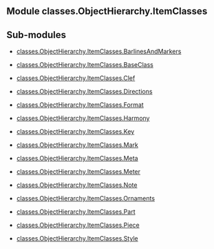 Module classes.ObjectHierarchy.ItemClasses
------------------------------------------

Sub-modules
-----------
- [classes.ObjectHierarchy.ItemClasses.BarlinesAndMarkers](BarlinesAndMarkers.md)

- [classes.ObjectHierarchy.ItemClasses.BaseClass](BaseClass.md)

- [classes.ObjectHierarchy.ItemClasses.Clef](Clef.md)

- [classes.ObjectHierarchy.ItemClasses.Directions](Directions.md)

- [classes.ObjectHierarchy.ItemClasses.Format](Format.md)

- [classes.ObjectHierarchy.ItemClasses.Harmony](Harmony.md)

- [classes.ObjectHierarchy.ItemClasses.Key](Key.md)

- [classes.ObjectHierarchy.ItemClasses.Mark](Mark.md)

- [classes.ObjectHierarchy.ItemClasses.Meta](Meta.md)

- [classes.ObjectHierarchy.ItemClasses.Meter](Meter.md)

- [classes.ObjectHierarchy.ItemClasses.Note](Note.md)

- [classes.ObjectHierarchy.ItemClasses.Ornaments](Ornaments.md)

- [classes.ObjectHierarchy.ItemClasses.Part](Part.md)

- [classes.ObjectHierarchy.ItemClasses.Piece](Piece.md)

- [classes.ObjectHierarchy.ItemClasses.Style](Style.md)
